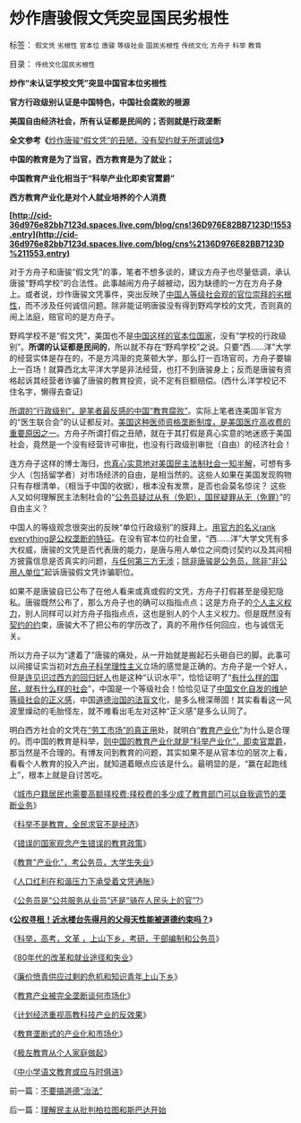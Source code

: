 # 炒作唐骏假文凭突显国民劣根性

标签： `假文凭` `劣根性` `官本位` `唐骏` `等级社会` `国民劣根性` `传统文化` `方舟子` `科举` `教育` 

目录： `传统文化国民劣根性`

**炒作“未认证学校文凭”突显中国官本位劣根性**

**官方行政级别认证是中国特色，中国社会腐败的根源**

**美国自由经济社会，所有认证都是民间的；否则就是行政垄断**

**全文参考《**[炒作唐骏“假文凭”的丑陋，没有契约就无所谓诚信](../../../2010/7/13/炒作唐骏“假文凭”的丑陋，没有契约就无所谓诚信.md)**》**

**中国的教育是为了当官，西方教育是为了就业；**

**中国教育产业化相当于“科举产业化即卖官鬻爵”**

**西方教育产业化是对个人就业培养的个人消费**

**[http://cid-36d976e82bb7123d.spaces.live.com/blog/cns!36D976E82BB7123D!1553.entry](http://cid-36d976e82bb7123d.spaces.live.com/blog/cns%2136D976E82BB7123D%211553.entry)**

对于方舟子和唐骏“假文凭”的事，笔者不想多谈的，建议方舟子也尽量低调，承认唐骏“野鸡学校”的合法性。此事越闹方舟子越被动，因为缺德的一方在方舟子身上。或者说，炒作唐骏文凭事件，突出反映了[中国人等级社会观的官位崇拜的劣根性](../../../2008/10/10/中国式诡辩：官本位文化之权位崇拜心魔.md)，而不涉及任何诚信问题。除非能证明唐骏没有得到野鸡学校的文凭，否则真的闹上法庭，赔官司的是方舟子。

野鸡学校不是“假文凭”，美国也不是[中国这样的官本位国家](../../../2009/12/5/无私的社会是不能反腐败的.md)，没有“学校的行政级别”。**所谓的认证都是民间的**，所以就不存在“野鸡学校”之说。只要“西……洋”大学的经营实体是存在的，不是方鸿渐的克莱顿大学，那么打一百场官司，方舟子要输上一百场！就算西北太平洋大学是非法经营，也打不到唐骏身上；反而是唐骏有资格起诉其经营者诈骗了唐骏的教育投资，说不定有巨额赔偿。(西什么洋学校记不住名字，懒得去查证)

[所谓的“行政级别”，是笔者最反感的中国“教育腐败”](../../../2010/2/28/行政垄断的专营权与黑社会腐败的关系.md)。实际上笔者连美国半官方的“医生联合会”的认证都反对。[美国这种医师资格垄断制度，是美国医疗高收费的重要原因之一](../../../2010/1/26/工会构成劳动力和就业托拉斯垄断的后果.md)。方舟子所谓打假之丑陋，就在于其打假是真心实意的地迷惑于美国社会，竟然是一个没有经营许可审批，也没有行政级别审批（自由）的经济社会！

连方舟子这样的博士海归，[也真心实意地对美国民主法制社会一知半解](../../../2009/7/7/摆脱动物庄园里崇洋媚外的奴性思维.md)，可想有多少人（包括留学者）对市场经济的自由，是相当然的。这些人如果在美国发现购物只有存根清单，（相当于中国的收据），根本没有发票，是否也会莫名惊诧？
这些人又如何理解民主法制社会的“[公务员疑过从有（免职），国民疑罪从无（免罪）](http://darthvad.blog.163.com/blog/static/533994702009425114911307/)”的自由主义？

中国人的等级观念很突出的反映“单位行政级别”的膜拜上。[用官方的名义rank
everything是公权垄断的特征](../../../2009/12/5/需要讲政治的社会和不需要讲政治的公民.md)。在没有官本位的社会里，“西……洋”大学文凭有多大权威，唐骏的文凭是否代表唐的能力，是唐与用人单位之间商讨契约以及其间相方披露信息是否真实的问题，[与任何第三方无涉](../../../2010/5/29/富士康无需对员工个人自杀负契约外的责任.md)；[除非唐骏是公务员，除非“非公用人单位”](../../../2009/12/6/公务员，即公共服务从业员.md)起诉唐骏假文凭诈骗职位。

如果不是唐骏自已公布了在他人看来或真或假的文凭，方舟子打假甚至是侵犯隐私。唐骏既然公布了，那么方舟子也的确可以指指点点；这是方舟子的[个人主义权力](http://blog.sina.com.cn/s/blog_5563a64d0100ii11.html)，别人同样可以对方舟子指指点点，这也是别人的个人主义权力。但是既然没有[契约的约](../../../2009/10/10/人性有私和个人主义的区别，人权社会契约责任.md)束，唐骏大不了把公布的学历改了，真的不用作任何回应，也与诚信无关。

所以方舟子以为“逮着了”唐骏的痛处，从一开始就是搬起石头砸自已的脚。此事可以间接证实当初对[方舟子科学理性主义](../../../2010/5/10/理性主义科学家是不是很牛逼的大祭师？.md)立场的感觉是正确的。方舟子是一个好人，但是[连见识过西方的回归好人](../../../2009/10/10/定制民意出口转内销.md)也是这种“认识水平”，恰恰证明了“[有什么样的国民，就有什么样的社会](../../../2010/3/3/《大义觉迷录》监督舆论.md)”，中国是一个等级社会！恰恰见证了[中国文化自发的维护等级社会的正义感](../../../2009/11/14/正义感也可以变得非常可怕.md)，中国[道德治国的法盲文](http://darthvad.blog.sohu.com/133552226.html)化，是多么根深蒂固！其实看看这一风波里燥动的毛胎怪左，就不难看出毛左对这种“正义感”是多么认同了。

明白西方社会的文凭在[“劳工市场”的真正用](../../../2009/10/15/人权是生产的要素，劳动者和资本家的相生关系.md)处，就明白“[教育产业化](../../../2010/5/27/义务教育产业化，反户籍福利造福了谁.md)”为什么是合理的。而中国的教育是科举，[则中国的教育产业化就是“科举产业化”，即卖官鬻爵](http://blog.sina.com.cn/s/blog_5f5c578c0100k8aa.html?tj=1)，那当然是不合理的。有博友问到教育的问题，其实如果不是从官本位的层次上看，看看个人教育的投入产出，就知道着眼点应该是什么。最明显的是，“赢在起跑线上”，根本上就是自讨苦吃。



《[城市户籍居民也需要高额择校费;择校费的多少成了教育部门可以自我调节的垄断业务](../../../2010/5/27/义务教育产业化，反户籍福利造福了谁.md)》

《[科举不是教育，全民求官不是经济](../../../2009/12/13/科举不是教育，全民求官不是经济.md)》

《[错误的国家观念产生错误的教育政策](../../../2009/12/12/错误的国家观念产生错误的教育政策.md)》

《[教育"产业化"，考公务员，大学生失业](../../../2009/1/30/教育&quot;产业化&quot;，考公务员，大学生失业.md)》

《[人口红利在和谐压力下承受着文凭通胀](../../../2008/11/26/人口红利在和谐压力下承受着文凭通胀.md)》

《[公务员是“公共服务从业员”还是“骑在人民头上的官”?](../../../2009/12/6/公务员，即公共服务从业员.md)》

《[**公权寻租！近水楼台先得月的父母天性能被道德约束吗？**](../../../2009/12/9/父母天性能被道德约束吗？.md)》

《[科举，高考，文革
，上山下乡，考研，干部编制和公务员](../../../2009/12/9/现代科举之高考、国考、公务员和考研.md)》

《[80年代的改革和就业途径和失业](../../../2009/12/10/80年代的改革和就业途径和失业.md)》

《[廉价愤青供应过剩的危机和知识青年上山下乡](../../../2009/8/6/廉价愤青红卫兵供应过剩的危机.md)》

《[教育产业被完全垄断谈何市场化](../../../2009/12/10/教育产业被完全垄断谈何市场化.md)》

《[计划经济重视高教科技产业的反效果](../../../2009/12/10/计划经济重视高教科技产业的反效果.md)》

《[教育垄断式的产业化和市场化](../../../2009/12/11/教育垄断式的产业化和市场化.md)》

《[极左教育从个人家庭做起](http://darthvad.blog.163.com/blog/static/5339947020106149313867/)》

《[中小学语文教育或应与时俱进](../../../2009/7/6/中小学语文教育或应与时俱进讲政治.md)》

前一篇：[不要搞道德“治法”](../../../2010/7/21/不要搞道德“治法”.md)

后一篇：[理解民主从批判柏拉图和斯巴达开始](../../../2010/7/21/理解民主从批判柏拉图和斯巴达开始.md)